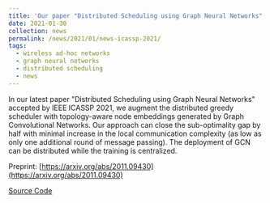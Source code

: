 ```yaml
---
title: 'Our paper "Distributed Scheduling using Graph Neural Networks" is accepted by IEEE ICASSP 2021'
date: 2021-01-30
collection: news
permalink: /news/2021/01/news-icassp-2021/
tags:
  - wireless ad-hoc networks
  - graph neural networks
  - distributed scheduling
  - news
---
```


In our latest paper "Distributed Scheduling using Graph Neural Networks" accepted by IEEE ICASSP 2021, we augment the distributed greedy scheduler with topology-aware node embeddings generated by Graph Convolutional Networks. Our approach can close the sub-optimality gap by half with minimal increase in the local communication complexity (as low as only one additional round of message passing). The deployment of GCN can be distributed while the training is centralized.

Preprint: [https://arxiv.org/abs/2011.09430](https://arxiv.org/abs/2011.09430)

[Source Code](https://github.com/zhongyuanzhao/distgcn/)

